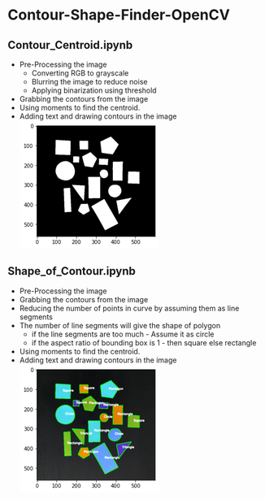 # Contour-Shape-Finder-OpenCV

## Contour_Centroid.ipynb
* Pre-Processing the image
  - Converting RGB to grayscale
  - Blurring the image to reduce noise
  - Applying binarization using threshold
* Grabbing the contours from the image 
* Using moments to find the centroid.
* Adding text and drawing contours in the image
![alt text](https://github.com/vermavinay982/Contour-Shape-Finder-OpenCV/blob/master/assets/contour.png)

## Shape_of_Contour.ipynb
* Pre-Processing the image
* Grabbing the contours from the image 
* Reducing the number of points in curve by assuming them as line segments
* The number of line segments will give the shape of polygon
  - if the line segments are too much - Assume it as circle
  - if the aspect ratio of bounding box is 1 - then square else rectangle
* Using moments to find the centroid.
* Adding text and drawing contours in the image
![alt text](https://github.com/vermavinay982/Contour-Shape-Finder-OpenCV/blob/master/assets/shapes.png)
